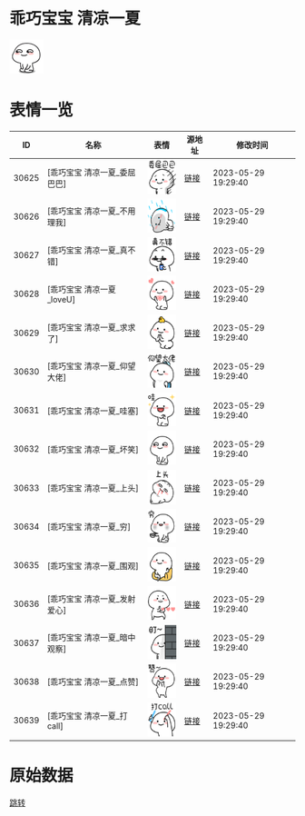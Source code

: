 # 乖巧宝宝 清凉一夏

<img src="./cover.png" height="60" alt="cover" />

# 表情一览

|ID|名称|表情|源地址|修改时间|
|----|----|----|----|----|
|30625|[乖巧宝宝 清凉一夏_委屈巴巴]|<img src="./pic/030625_%5B乖巧宝宝 清凉一夏_委屈巴巴%5D.png" height="60" alt="委屈巴巴"/>|[链接](https://i0.hdslb.com/bfs/garb/1a9c5ca458c481006206fc57a5d60f8e47c61360.png)|2023-05-29 19:29:40|
|30626|[乖巧宝宝 清凉一夏_不用理我]|<img src="./pic/030626_%5B乖巧宝宝 清凉一夏_不用理我%5D.png" height="60" alt="不用理我"/>|[链接](https://i0.hdslb.com/bfs/garb/9459fb4ed3bf02a41896d9440c72e5303b440274.png)|2023-05-29 19:29:40|
|30627|[乖巧宝宝 清凉一夏_真不错]|<img src="./pic/030627_%5B乖巧宝宝 清凉一夏_真不错%5D.png" height="60" alt="真不错"/>|[链接](https://i0.hdslb.com/bfs/garb/9b90271d94fc11345deff4d905c88fcf3548209b.png)|2023-05-29 19:29:40|
|30628|[乖巧宝宝 清凉一夏_loveU]|<img src="./pic/030628_%5B乖巧宝宝 清凉一夏_loveU%5D.png" height="60" alt="loveU"/>|[链接](https://i0.hdslb.com/bfs/garb/258abd7c61e30ad43f10024756c848547a97a7b8.png)|2023-05-29 19:29:40|
|30629|[乖巧宝宝 清凉一夏_求求了]|<img src="./pic/030629_%5B乖巧宝宝 清凉一夏_求求了%5D.png" height="60" alt="求求了"/>|[链接](https://i0.hdslb.com/bfs/garb/cbd1a909ca691607bb759fb81c056a64d24046b5.png)|2023-05-29 19:29:40|
|30630|[乖巧宝宝 清凉一夏_仰望大佬]|<img src="./pic/030630_%5B乖巧宝宝 清凉一夏_仰望大佬%5D.png" height="60" alt="仰望大佬"/>|[链接](https://i0.hdslb.com/bfs/garb/6633f6c63102dab2009702cd4e64cb7a020f334c.png)|2023-05-29 19:29:40|
|30631|[乖巧宝宝 清凉一夏_哇塞]|<img src="./pic/030631_%5B乖巧宝宝 清凉一夏_哇塞%5D.png" height="60" alt="哇塞"/>|[链接](https://i0.hdslb.com/bfs/garb/82bf16584e0dc010afa4977c9fe422144ccfdc55.png)|2023-05-29 19:29:40|
|30632|[乖巧宝宝 清凉一夏_坏笑]|<img src="./pic/030632_%5B乖巧宝宝 清凉一夏_坏笑%5D.png" height="60" alt="坏笑"/>|[链接](https://i0.hdslb.com/bfs/garb/8778c03cf051af5b48d780e6a429c153216a4d75.png)|2023-05-29 19:29:40|
|30633|[乖巧宝宝 清凉一夏_上头]|<img src="./pic/030633_%5B乖巧宝宝 清凉一夏_上头%5D.png" height="60" alt="上头"/>|[链接](https://i0.hdslb.com/bfs/garb/9f7068b6f245b57828ca47ca122b45d0ea475859.png)|2023-05-29 19:29:40|
|30634|[乖巧宝宝 清凉一夏_穷]|<img src="./pic/030634_%5B乖巧宝宝 清凉一夏_穷%5D.png" height="60" alt="穷"/>|[链接](https://i0.hdslb.com/bfs/garb/db96349221b0b0e014800fee4d6e2b98b65810a4.png)|2023-05-29 19:29:40|
|30635|[乖巧宝宝 清凉一夏_围观]|<img src="./pic/030635_%5B乖巧宝宝 清凉一夏_围观%5D.png" height="60" alt="围观"/>|[链接](https://i0.hdslb.com/bfs/garb/4ba58a372fab704d93377545f0c4bf85b37900cf.png)|2023-05-29 19:29:40|
|30636|[乖巧宝宝 清凉一夏_发射爱心]|<img src="./pic/030636_%5B乖巧宝宝 清凉一夏_发射爱心%5D.png" height="60" alt="发射爱心"/>|[链接](https://i0.hdslb.com/bfs/garb/8e353b873ae090b0d568b56b2af9b17e6b31267b.png)|2023-05-29 19:29:40|
|30637|[乖巧宝宝 清凉一夏_暗中观察]|<img src="./pic/030637_%5B乖巧宝宝 清凉一夏_暗中观察%5D.png" height="60" alt="暗中观察"/>|[链接](https://i0.hdslb.com/bfs/garb/2d4840aa3c51c867846edf1b4a602d683838e43f.png)|2023-05-29 19:29:40|
|30638|[乖巧宝宝 清凉一夏_点赞]|<img src="./pic/030638_%5B乖巧宝宝 清凉一夏_点赞%5D.png" height="60" alt="点赞"/>|[链接](https://i0.hdslb.com/bfs/garb/6fdab1cbad6d8b3ba79bac27bce9aa14303eda14.png)|2023-05-29 19:29:40|
|30639|[乖巧宝宝 清凉一夏_打call]|<img src="./pic/030639_%5B乖巧宝宝 清凉一夏_打call%5D.png" height="60" alt="打call"/>|[链接](https://i0.hdslb.com/bfs/garb/2e89e99d0405f10e8bf5554e8dba1247792dbfd3.png)|2023-05-29 19:29:40|

# 原始数据

[跳转](./raw.json)

